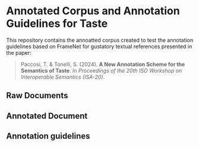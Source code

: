 # Annotated Corpus and Annotation Guidelines for Taste 

This repository contains the annoatted corpus created to test the annotation guidelines based on FrameNet for gustatory textual references presented in the paper:

> Paccosi, T. & Tonelli, S. (2024). **A New Annotation Scheme for the Semantics of Taste**. *In Proceedings of the 20th ISO Workshop on Interoperable Semantics (ISA-20)*.

## Raw Documents

## Annotated Document

## Annotation guidelines 
